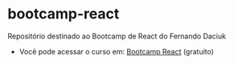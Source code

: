 # bootcamp-react
Repositório destinado ao Bootcamp de React do Fernando Daciuk

* Você pode acessar o curso em: [Bootcamp React](https://fdaciuk.notion.site/Bootcamp-React-js-B-Academy-04beed6c0dda4b79a28709b0f4cf6042) (gratuito)



